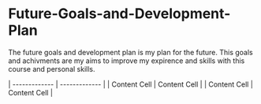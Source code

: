 # Future-Goals-and-Development-Plan
The future goals and development plan is my plan for the future. This goals and achivments are my aims to improve my expirence and skills with this course and personal skills.

| ------------- | ------------- |
| Content Cell  | Content Cell  |
| Content Cell  | Content Cell  |
